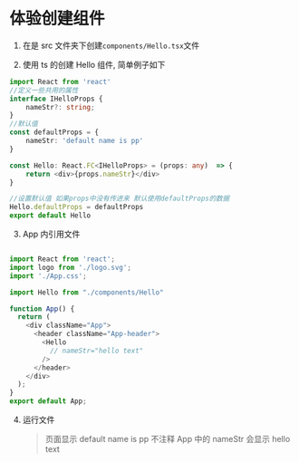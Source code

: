 # 体验创建组件

1. 在是 src 文件夹下创建`components/Hello.tsx`文件

2. 使用 ts 的创建 Hello 组件, 简单例子如下

```TypeScript
import React from 'react'
//定义一些共用的属性
interface IHelloProps {
    nameStr?: string;
}
//默认值
const defaultProps = {
    nameStr: 'default name is pp'
}

const Hello: React.FC<IHelloProps> = (props: any)  => {
    return <div>{props.nameStr}</div>
}

//设置默认值 如果props中没有传进来 默认使用defaultProps的数据
Hello.defaultProps = defaultProps
export default Hello
```

3. App 内引用文件

```TypeScript

import React from 'react';
import logo from './logo.svg';
import './App.css';

import Hello from "./components/Hello"

function App() {
  return (
    <div className="App">
      <header className="App-header">
        <Hello
          // nameStr="hello text"
        />
      </header>
    </div>
  );
}
export default App;

```

4. 运行文件
    > 页面显示 default name is pp
    > 不注释 App 中的 nameStr 会显示 hello text

